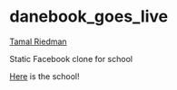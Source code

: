 danebook_goes_live
==================

[Tamal Riedman](https://github.com/triedman99)

Static Facebook clone for school

[Here](http://vikingcodeschool.com) is the school!